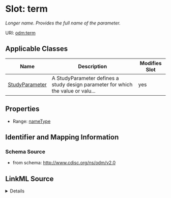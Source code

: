 # Slot: term


_Longer name. Provides the full name of the parameter._



URI: [odm:term](http://www.cdisc.org/ns/odm/v2.0/term)



<!-- no inheritance hierarchy -->




## Applicable Classes

| Name | Description | Modifies Slot |
| --- | --- | --- |
[StudyParameter](StudyParameter.md) | A StudyParameter defines a study design parameter for which the value or valu... |  yes  |







## Properties

* Range: [nameType](nameType.md)





## Identifier and Mapping Information







### Schema Source


* from schema: http://www.cdisc.org/ns/odm/v2.0




## LinkML Source

<details>
```yaml
name: term
description: Longer name. Provides the full name of the parameter.
from_schema: http://www.cdisc.org/ns/odm/v2.0
rank: 1000
alias: term
domain_of:
- StudyParameter
range: nameType

```
</details>